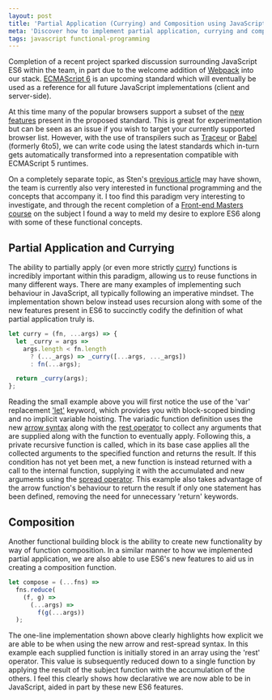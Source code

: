 ```yaml
---
layout: post
title: 'Partial Application (Currying) and Composition using JavaScript ES6'
meta: 'Discover how to implement partial application, currying and composition in JavaScript ES6 using modern, succinct techniques for cleaner, more functional code.'
tags: javascript functional-programming
---
```


Completion of a recent project sparked discussion surrounding JavaScript ES6 within the team, in part due to the welcome addition of [Webpack](http://webpack.github.io/) into our stack.
[ECMAScript 6](http://en.wikipedia.org/wiki/ECMAScript) is an upcoming standard which will eventually be used as a reference for all future JavaScript implementations (client and server-side).

<!--more-->

At this time many of the popular browsers support a subset of the [new features](https://github.com/lukehoban/es6features) present in the proposed standard.
This is great for experimentation but can be seen as an issue if you wish to target your currently supported browser list.
However, with the use of transpilers such as [Traceur](https://github.com/google/traceur-compiler) or [Babel](https://babeljs.io/) (formerly 6to5), we can write code using the latest standards which in-turn gets automatically transformed into a representation compatible with ECMAScript 5 runtimes.

On a completely separate topic, as Sten's [previous article](https://tech.mybuilder.com/folds/) may have shown, the team is currently also very interested in functional programming and the concepts that accompany it.
I too find this paradigm very interesting to investigate, and through the recent completion of a [Front-end Masters course](https://frontendmasters.com/courses/functional-javascript/) on the subject I found a way to meld my desire to explore ES6 along with some of these functional concepts.

## Partial Application and Currying

The ability to partially apply (or even more strictly [curry](http://en.wikipedia.org/wiki/Currying)) functions is incredibly important within this paradigm, allowing us to reuse functions in many different ways.
There are many examples of implementing such behaviour in JavaScript, all typically following an imperative mindset.
The implementation shown below instead uses recursion along with some of the new features present in ES6 to succinctly codify the definition of what partial application truly is.

```js
let curry = (fn, ...args) => {
  let _curry = args =>
    args.length < fn.length
      ? (..._args) => _curry([...args, ..._args])
      : fn(...args);

  return _curry(args);
};
```

Reading the small example above you will first notice the use of the 'var' replacement ['let'](https://developer.mozilla.org/en-US/docs/Web/JavaScript/Reference/Statements/let) keyword, which provides you with block-scoped binding and no implicit variable hoisting.
The variadic function definition uses the new [arrow syntax](https://developer.mozilla.org/en-US/docs/Web/JavaScript/Reference/Functions/Arrow_functions) along with the [rest operator](https://developer.mozilla.org/en-US/docs/Web/JavaScript/Reference/Functions/rest_parameters) to collect any arguments that are supplied along with the function to eventually apply.
Following this, a private recursive function is called, which in its base case applies all the collected arguments to the specified function and returns the result.
If this condition has not yet been met, a new function is instead returned with a call to the internal function, supplying it with the accumulated and new arguments using the [spread operator](https://developer.mozilla.org/en-US/docs/Web/JavaScript/Reference/Operators/Spread_operator).
This example also takes advantage of the arrow function's behaviour to return the result if only one statement has been defined, removing the need for unnecessary 'return' keywords.

## Composition

Another functional building block is the ability to create new functionality by way of function composition.
In a similar manner to how we implemented partial application, we are also able to use ES6's new features to aid us in creating a composition function.

```js
let compose = (...fns) =>
  fns.reduce(
    (f, g) =>
      (...args) =>
        f(g(...args))
  );
```

The one-line implementation shown above clearly highlights how explicit we are able to be when using the new arrow and rest-spread syntax.
In this example each supplied function is initially stored in an array using the 'rest' operator.
This value is subsequently reduced down to a single function by applying the result of the subject function with the accumulation of the others.
I feel this clearly shows how declarative we are now able to be in JavaScript, aided in part by these new ES6 features.
